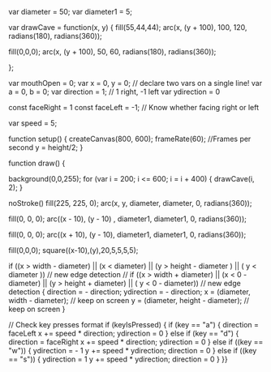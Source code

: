 var diameter = 50;
var diameter1 = 5;

var drawCave = function(x, y) {
  fill(55,44,44);
  arc(x, (y + 100), 100, 120, radians(180), radians(360));

  fill(0,0,0);
  arc(x, (y + 100), 50, 60, radians(180), radians(360));

};

var mouthOpen = 0;
var x = 0, y = 0; // declare two vars on a single line!
var a = 0, b = 0;
var direction = 1; // 1 right, -1 left
var ydirection = 0

const faceRight = 1
const faceLeft = -1; // Know whether facing right or left

var speed = 5;


function setup() {
  createCanvas(800, 600);
  frameRate(60); //Frames per second
  y = height/2;
}

function draw() {

  background(0,0,255);
  for (var i = 200; i <= 600; i = i + 400) {
    drawCave(i, 2);
}

  noStroke()
  fill(225, 225, 0);
  arc(x, y, diameter, diameter, 0, radians(360));

  fill(0, 0, 0);
  arc((x - 10), (y - 10) , diameter1, diameter1, 0, radians(360));

  fill(0, 0, 0);
  arc((x + 10), (y - 10), diameter1, diameter1, 0, radians(360));

  fill(0,0,0);
  square((x-10),(y),20,5,5,5,5);

  if ((x > width -  diameter) || (x < diameter)  || (y > height - diameter ) || ( y < diameter )) // new edge detection
  // if ((x > width + diameter) || (x < 0 - diameter) || (y > height + diameter) || ( y < 0 - diameter)) // new edge detection
  {
      direction = - direction;
      ydirection = - direction;
      x = (diameter, width - diameter); // keep on screen 
      y = (diameter, height - diameter); // keep on screen 
  }

  // Check key presses format
  if (keyIsPressed)
  {
    if (key == "a") {
      direction = faceLeft
      x += speed * direction;
      ydirection = 0
    }
    else if (key == "d") {
      direction = faceRight
      x += speed * direction;
      ydirection = 0
    } 
    else if ((key == "w")) {
      ydirection =  - 1
      y += speed * ydirection; 
      direction = 0
    }
    else if ((key == "s")) {
      ydirection = 1
      y += speed * ydirection; 
      direction = 0
    }
  }}
